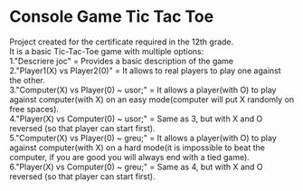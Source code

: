 # Console Game Tic Tac Toe
  Project created for the certificate required in the 12th grade.<br/>
  It is a basic Tic-Tac-Toe game with multiple options:<br/>
  1."Descriere joc" = Provides a basic description of the game<br/>
  2."Player1(X) vs Player2(0)" = It allows to real players to play one against the other.<br/>
  3."Computer(X) vs Player(0) ~ usor;" = It allows a player(with O) to play against computer(with X) on an easy mode(computer will put X randomly on free spaces).<br/>
  4."Player(X) vs Computer(0) ~ usor;" = Same as 3, but with X and O reversed (so that player can start first).<br/>
  5."Computer(X) vs Player(0) ~ greu;" = It allows a player(with O) to play against computer(with X) on a hard mode(it is impossible to beat the computer, if you are good you will always end with a tied game).<br/>
  6."Player(X) vs Computer(0) ~ greu;" = Same as 4, but with X and O reversed (so that player can start first).<br/>
